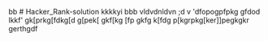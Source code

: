 bb # Hacker_Rank-solution
kkkkyi
bbb
vldvdnldvn
;d
v
'dfopogpfpkg
gfdod
lkkf'
gk[prkg[fdkg[d
g[pek[
gkf[kg
[fp
gkfg
k[fdg
p[kgrpkg[ker\]]pegkgkr\
gerthgdf
